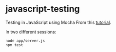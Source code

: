 # javascript-testing
Testing in JavaScript using Mocha
From this [tutorial](https://semaphoreci.com/community/tutorials/getting-started-with-node-js-and-mocha).

In two different sessions:

```
node app/server.js
npm test
```

